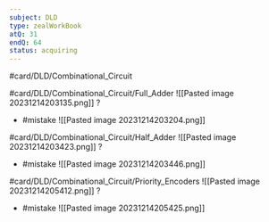 ```yaml
---
subject: DLD
type: zealWorkBook
atQ: 31
endQ: 64
status: acquiring
---
```

#card/DLD/Combinational_Circuit 

#card/DLD/Combinational_Circuit/Full_Adder
![[Pasted image 20231214203135.png]]
?
- #mistake
![[Pasted image 20231214203204.png]]

#card/DLD/Combinational_Circuit/Half_Adder 
![[Pasted image 20231214203423.png]]
?
- #mistake
![[Pasted image 20231214203446.png]] 



#card/DLD/Combinational_Circuit/Priority_Encoders
![[Pasted image 20231214205412.png]]
?
- #mistake
![[Pasted image 20231214205425.png]] 

